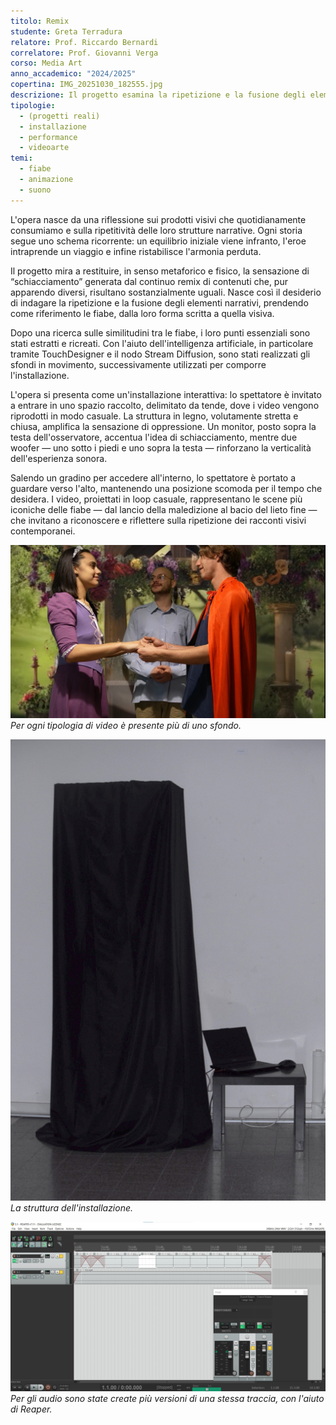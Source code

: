 ```yaml
---
titolo: Remix
studente: Greta Terradura 
relatore: Prof. Riccardo Bernardi
correlatore: Prof. Giovanni Verga 
corso: Media Art
anno_accademico: "2024/2025"
copertina: IMG_20251030_182555.jpg
descrizione: Il progetto esamina la ripetizione e la fusione degli elementi, in particolare prendendo ad esempio le fiabe, dalla narrazione scritta a quella visiva.
tipologie:
  - (progetti reali)
  - installazione
  - performance
  - videoarte
temi:
  - fiabe 
  - animazione
  - suono
---
```



L'opera nasce da una riflessione sui prodotti visivi che quotidianamente consumiamo e sulla ripetitività delle loro strutture narrative. Ogni storia segue uno schema ricorrente: un equilibrio iniziale viene infranto, l'eroe intraprende un viaggio e infine ristabilisce l'armonia perduta.

Il progetto mira a restituire, in senso metaforico e fisico, la sensazione di “schiacciamento” generata dal continuo remix di contenuti che, pur apparendo diversi, risultano sostanzialmente uguali. Nasce così il desiderio di indagare la ripetizione e la fusione degli elementi narrativi, prendendo come riferimento le fiabe, dalla loro forma scritta a quella visiva.

Dopo una ricerca sulle similitudini tra le fiabe, i loro punti essenziali sono stati estratti e ricreati. Con l'aiuto dell'intelligenza artificiale, in particolare tramite TouchDesigner e il nodo Stream Diffusion, sono stati realizzati gli sfondi in movimento, successivamente utilizzati per comporre l'installazione.

L'opera si presenta come un'installazione interattiva: lo spettatore è invitato a entrare in uno spazio raccolto, delimitato da tende, dove i video vengono riprodotti in modo casuale. La struttura in legno, volutamente stretta e chiusa, amplifica la sensazione di oppressione. Un monitor, posto sopra la testa dell'osservatore, accentua l'idea di schiacciamento, mentre due woofer — uno sotto i piedi e uno sopra la testa — rinforzano la verticalità dell'esperienza sonora.

Salendo un gradino per accedere all'interno, lo spettatore è portato a guardare verso l'alto, mantenendo una posizione scomoda per il tempo che desidera. I video, proiettati in loop casuale, rappresentano le scene più iconiche delle fiabe — dal lancio della maledizione al bacio del lieto fine — che invitano a riconoscere e riflettere sulla ripetizione dei racconti visivi contemporanei.


![Video con sfondo IA differente](IMG_20251030_182627.jpg)
*Per ogni tipologia di video è presente più di uno sfondo.*

![Struttura dell'installazione](_DSC0365.JPG)
 *La struttura dell'installazione.*

![audio](5.jpg)
*Per gli audio sono state create più versioni di una stessa traccia, con l'aiuto di Reaper.*
